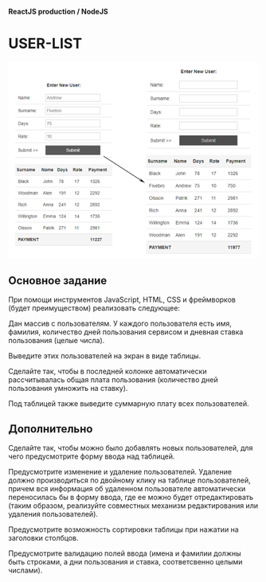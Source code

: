 <strong> ReactJS production / NodeJS </strong>

# USER-LIST

<p align="center"><img src="Screenshot.png" /></p>

## Основное задание
При помощи инструментов JavaScript, HTML, CSS и фреймворков (будет преимуществом) реализовать следующее:

Дан массив с пользователям. У каждого пользователя есть имя, фамилия, количество дней 
пользования сервисом и дневная ставка пользования (целые числа). 

Выведите этих пользователей на экран в виде таблицы. 

Сделайте так, чтобы в последней колонке автоматически рассчитывалась общая плата пользования 
(количество дней пользования умножить на ставку). 

Под таблицей также выведите суммарную плату всех пользователей.

## Дополнительно

Сделайте так, чтобы можно было добавлять новых пользователей, для чего предусмотрите форму ввода над таблицей. 

Предусмотрите изменение и удаление пользователей. Удаление должно производиться по двойному клику на 
таблице пользователей, причем вся информация об удаленном пользователе автоматически переносилась бы
в форму ввода, где ее можно будет отредактировать (таким образом, реализуйте совместных механизм редактирования или удаления пользователей).

Предусмотрите возможность сортировки таблицы при нажатии на заголовки столбцов.

Предусмотрите валидацию полей ввода (имена и фамилии должны быть строками, а дни пользования и ставка,
соответсвенно целыми числами).
